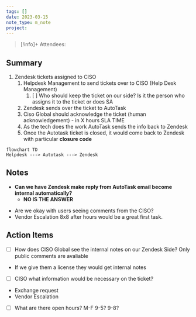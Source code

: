 ```yaml
---
tags: []
date: 2023-03-15
note_type: m_note
project:
---
```


> [!info]+
>Attendees: 


## Summary
1. Zendesk tickets assigned to CISO
	1. Helpdesk Management to send tickets over to CISO (Help Desk Management)
		1. [ ] Who should keep the ticket on our side? Is it the person who assigns it to the ticket or does SA
	2. Zendesk sends over the ticket to AutoTask
	3. Ciso Global should acknowledge the ticket (human acknowledgement) - in X hours SLA TIME
	4. As the tech does the work AutoTask sends the info back to Zendesk
	5. Once the Autotask ticket is closed, it would come back to Zendesk with particular **closure code**


```mermaid
flowchart TD
Helpdesk ---> Autotask ---> Zendesk
```

## Notes
- **Can we have Zendesk make reply from AutoTask email become internal automatically?**
	- **NO IS THE ANSWER**
* Are we okay with users seeing comments from the CISO?
* Vendor Escalation 8x8 after hours would be a great first task.

## Action Items
- [ ] How does CISO Global see the internal notes on our Zendesk Side? Only public comments are avaliable
- If we give them a license they would get internal notes
- [ ] CISO what information would be necessary on the ticket?
* Exchange request
* Vendor Escalation
- [ ] What are there open hours? M-F 9-5? 9-8?